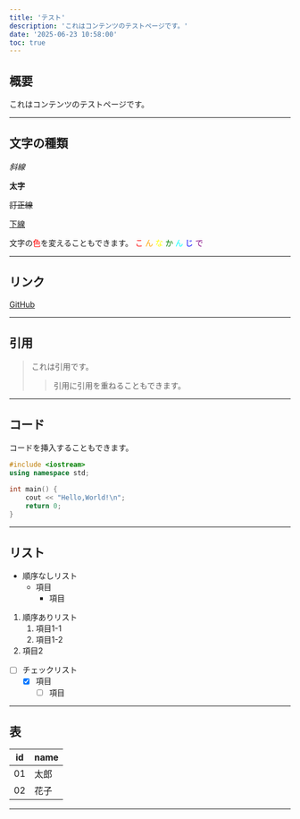 ```yaml
---
title: 'テスト'
description: 'これはコンテンツのテストページです。'
date: '2025-06-23 10:58:00'
toc: true
---
```


## 概要

これはコンテンツのテストページです。

---

## 文字の種類

*斜線*

**太字**

~~訂正線~~

<u>下線</u>

文字の<span style="color:red;">色</span>を変えることもできます。
<span style="color:red;">こ</span>
<span style="color:orange;">ん</span>
<span style="color:yellow;">な</span>
<span style="color:green;">か</span>
<span style="color:aqua;">ん</span>
<span style="color:blue;">じ</span>
<span style="color:purple;">で</span>

---

## リンク

[GitHub](https://github.com/Kuriyama-UNAIIT)

---

## 引用

> これは引用です。
>> 引用に引用を重ねることもできます。

---

## コード

コードを挿入することもできます。
```C++:hello.cpp
#include <iostream>
using namespace std;

int main() {
    cout << "Hello,World!\n";
    return 0;
}
```

---

## リスト

- 順序なしリスト
    - 項目
        - 項目

1. 順序ありリスト
    1. 項目1-1
    1. 項目1-2
1. 項目2

- [ ] チェックリスト
    - [x] 項目
        - [ ] 項目

---

## 表

| id | name |
|----|----|
| 01 | 太郎 |
| 02 | 花子 |

---
